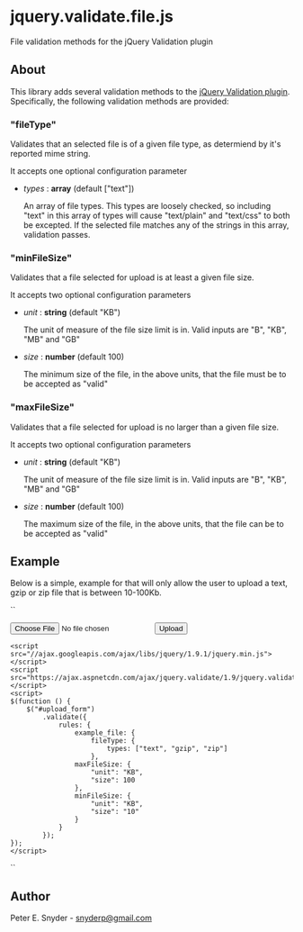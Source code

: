# jquery.validate.file.js

File validation methods for the jQuery Validation plugin

## About

This library adds several validation methods to the [jQuery Validation plugin](http://bassistance.de/jquery-plugins/jquery-plugin-validation/).  Specifically, the following validation methods are provided:


### "fileType"

Validates that an selected file is of a given file type, as determiend by it's
reported mime string.

It accepts one optional configuration parameter

*   *types* : **array** (default ["text"])

    An array of file types.  This types are loosely checked, so including
    "text" in this array of types will cause "text/plain" and "text/css"
    to both be excepted.  If the selected file matches any of the strings
    in this array, validation passes.


### "minFileSize"

Validates that a file selected for upload is at least a given file size.

It accepts two optional configuration parameters

*   *unit* : **string** (default "KB")

    The unit of measure of the file size limit is in.  Valid inputs
    are "B", "KB", "MB" and "GB"

*   *size* : **number** (default 100)

    The minimum size of the file, in the above units, that the file
    must be to be accepted as "valid"

### "maxFileSize"

Validates that a file selected for upload is no larger than a given file size.

It accepts two optional configuration parameters

*   *unit* : **string** (default "KB")

    The unit of measure of the file size limit is in.  Valid inputs
    are "B", "KB", "MB" and "GB"

*   *size* : **number** (default 100)

    The maximum size of the file, in the above units, that the file
    can be to be accepted as "valid"


## Example

Below is a simple, example for that will only allow the user to upload a
text, gzip or zip file that is between 10-100Kb.

``
    <form method="post" enctype="multipart/form-data" id="upload_form">
        <input type="file" name="example_file" name="example_file">
        <button type="submit">Upload</button>
    </form>


    <script src="//ajax.googleapis.com/ajax/libs/jquery/1.9.1/jquery.min.js"></script>
    <script src="https://ajax.aspnetcdn.com/ajax/jquery.validate/1.9/jquery.validate.min.js"></script>
    <script>
    $(function () {
        $("#upload_form")
            .validate({
                rules: {
                    example_file: {
                        fileType: {
                            types: ["text", "gzip", "zip"]
                        },
                    maxFileSize: {
                        "unit": "KB",
                        "size": 100
                    },
                    minFileSize: {
                        "unit": "KB",
                        "size": "10"
                    }
                }
            });
    });
    </script>
``

## Author

Peter E. Snyder - snyderp@gmail.com
